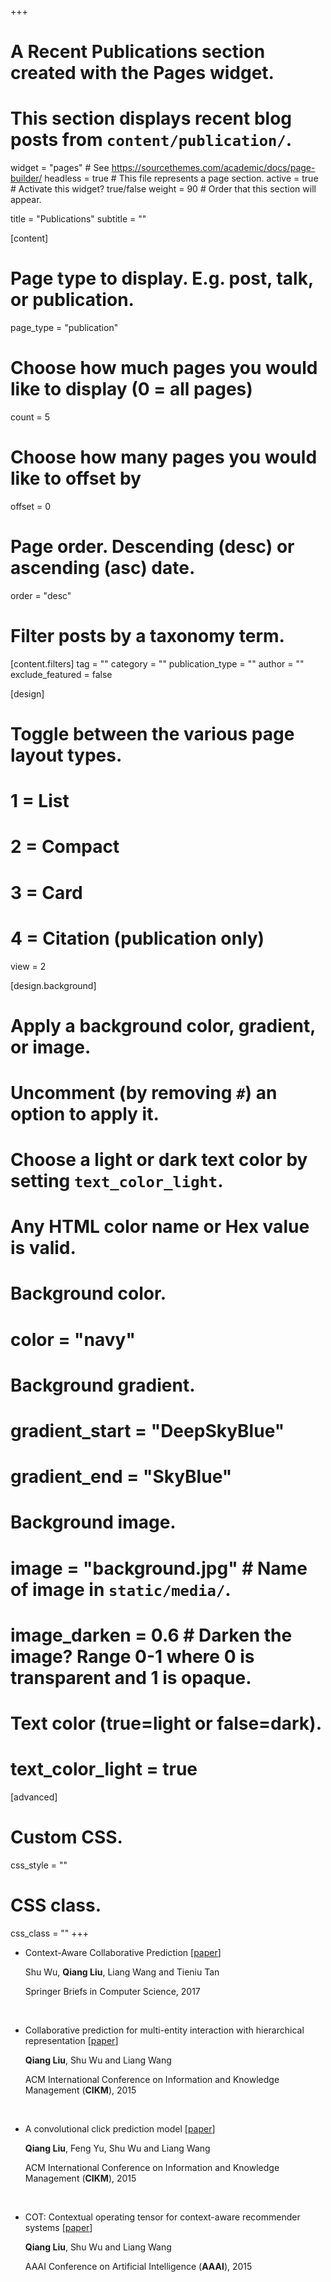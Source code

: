 +++
# A Recent Publications section created with the Pages widget.
# This section displays recent blog posts from `content/publication/`.

widget = "pages"  # See https://sourcethemes.com/academic/docs/page-builder/
headless = true  # This file represents a page section.
active = true  # Activate this widget? true/false
weight = 90  # Order that this section will appear.

title = "Publications"
subtitle = ""

[content]
  # Page type to display. E.g. post, talk, or publication.
  page_type = "publication"
  
  # Choose how much pages you would like to display (0 = all pages)
  count = 5
  
  # Choose how many pages you would like to offset by
  offset = 0

  # Page order. Descending (desc) or ascending (asc) date.
  order = "desc"

  # Filter posts by a taxonomy term.
  [content.filters]
    tag = ""
    category = ""
    publication_type = ""
    author = ""
    exclude_featured = false
  
[design]
  # Toggle between the various page layout types.
  #   1 = List
  #   2 = Compact
  #   3 = Card
  #   4 = Citation (publication only)
  view = 2
  
[design.background]
  # Apply a background color, gradient, or image.
  #   Uncomment (by removing `#`) an option to apply it.
  #   Choose a light or dark text color by setting `text_color_light`.
  #   Any HTML color name or Hex value is valid.
    
  # Background color.
  # color = "navy"
  
  # Background gradient.
  # gradient_start = "DeepSkyBlue"
  # gradient_end = "SkyBlue"
  
  # Background image.
  # image = "background.jpg"  # Name of image in `static/media/`.
  # image_darken = 0.6  # Darken the image? Range 0-1 where 0 is transparent and 1 is opaque.

  # Text color (true=light or false=dark).
  # text_color_light = true  
  
[advanced]
 # Custom CSS. 
 css_style = ""
 
 # CSS class.
 css_class = ""
+++

* Context-Aware Collaborative Prediction [[paper](https://link.springer.com/book/10.1007/978-981-10-5373-3)]

  Shu Wu, **Qiang Liu**, Liang Wang and Tieniu Tan
  
  Springer Briefs in Computer Science, 2017
  
  <br>

* Collaborative prediction for multi-entity interaction with hierarchical representation [[paper](https://dl.acm.org/doi/abs/10.1145/2806416.2806530)]

  **Qiang Liu**, Shu Wu and Liang Wang
  
  ACM International Conference on Information and Knowledge Management (**CIKM**), 2015
  
  <br>

* A convolutional click prediction model [[paper](https://dl.acm.org/doi/10.1145/2806416.2806603)]

  **Qiang Liu**, Feng Yu, Shu Wu and Liang Wang
  
  ACM International Conference on Information and Knowledge Management (**CIKM**), 2015
  
  <br>

* COT: Contextual operating tensor for context-aware recommender systems [[paper](https://www.aaai.org/ocs/index.php/AAAI/AAAI15/paper/view/9347)]

  **Qiang Liu**, Shu Wu and Liang Wang
  
  AAAI Conference on Artificial Intelligence (**AAAI**), 2015

